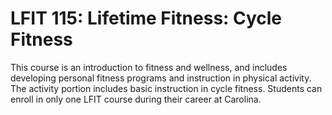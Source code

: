 # LFIT 115: Lifetime Fitness: Cycle Fitness

This course is an introduction to fitness and wellness, and includes developing personal fitness programs and instruction in physical activity. The activity portion includes basic instruction in cycle fitness. Students can enroll in only one LFIT course during their career at Carolina.